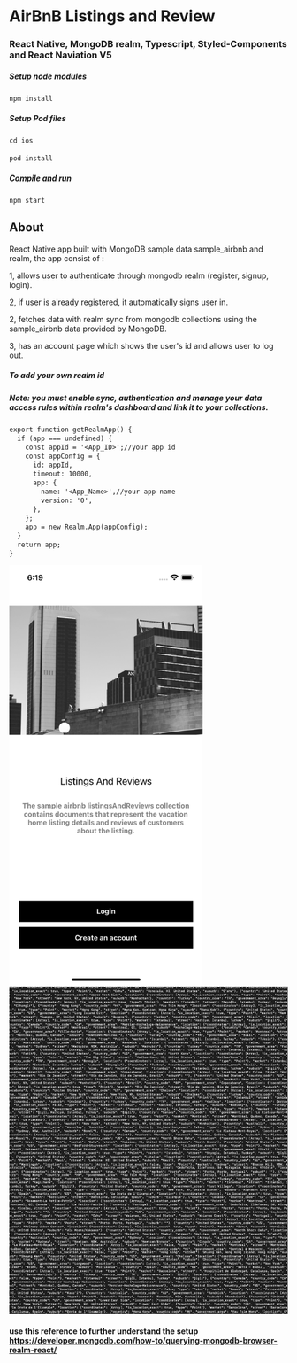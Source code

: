 # AirBnB Listings and Review

### React Native, MongoDB realm, Typescript, Styled-Components and React Naviation V5

##### Setup node modules

```
npm install
```

##### Setup Pod files

```
cd ios

pod install
```

##### Compile and run

```
npm start
```

## About

React Native app built with MongoDB sample data sample_airbnb and realm, the app consist of :

1, allows user to authenticate through mongodb realm (register, signup, login).

2, if user is already registered, it automatically signs user in.

2, fetches data with realm sync from mongodb collections using the sample_airbnb data provided by MongoDB.

3, has an account page which shows the user's id and allows user to log out.

##### To add your own realm id

##### Note: you must enable sync, authentication and manage your data access rules within realm's dashboard and link it to your collections.

```
export function getRealmApp() {
  if (app === undefined) {
    const appId = '<App_ID>';//your app id
    const appConfig = {
      id: appId,
      timeout: 10000,
      app: {
        name: '<App_Name>',//your app name
        version: '0',
      },
    };
    app = new Realm.App(appConfig);
  }
  return app;
}

```

<img src="./src/assets/1.png" width="350" alt="1.png">
<img src="./src/assets/data.png" width="650" alt="data.png">

#### use this reference to further understand the setup https://developer.mongodb.com/how-to/querying-mongodb-browser-realm-react/
